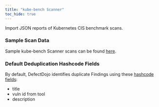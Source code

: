 ```yaml
---
title: "kube-bench Scanner"
toc_hide: true
---
```

Import JSON reports of Kubernetes CIS benchmark scans.

### Sample Scan Data
Sample kube-bench Scanner scans can be found [here](https://github.com/DefectDojo/django-DefectDojo/tree/master/unittests/scans/kubebench).

### Default Deduplication Hashcode Fields
By default, DefectDojo identifies duplicate Findings using these [hashcode fields](https://docs.defectdojo.com/en/working_with_findings/finding_deduplication/about_deduplication/):

- title
- vuln id from tool
- description
